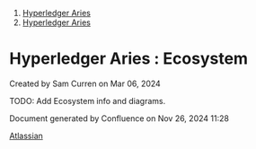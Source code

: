 1. [Hyperledger Aries](index.html)
2. [Hyperledger Aries](Hyperledger-Aries_18481154.html)

# Hyperledger Aries : Ecosystem

Created by Sam Curren on Mar 06, 2024

TODO: Add Ecosystem info and diagrams.

Document generated by Confluence on Nov 26, 2024 11:28

[Atlassian](http://www.atlassian.com/)
